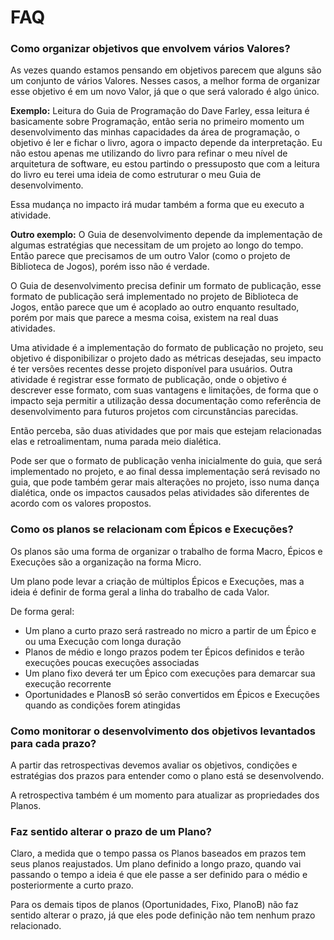 # FAQ

### Como organizar objetivos que envolvem vários Valores?

As vezes quando estamos pensando em objetivos parecem que alguns são um conjunto de vários Valores. Nesses casos, a melhor forma de organizar esse objetivo é em um novo Valor, já que o que será valorado é algo único.

**Exemplo:** Leitura do Guia de Programação do Dave Farley, essa leitura é basicamente sobre Programação, então seria no primeiro momento um desenvolvimento das minhas capacidades da área de programação, o objetivo é ler e fichar o livro, agora o impacto depende da interpretação. Eu não estou apenas me utilizando do livro para refinar o meu nível de arquitetura de software, eu estou partindo o pressuposto que com a leitura do livro eu terei uma ideia de como estruturar o meu Guia de desenvolvimento. 

Essa mudança no impacto irá mudar também a forma que eu executo a atividade.

**Outro exemplo:** O Guia de desenvolvimento depende da implementação de algumas estratégias que necessitam de um projeto ao longo do tempo. Então parece que precisamos de um outro Valor (como o projeto de Biblioteca de Jogos), porém isso não é verdade.

O Guia de desenvolvimento precisa definir um formato de publicação, esse formato de publicação será implementado no projeto de Biblioteca de Jogos, então parece que um é acoplado ao outro enquanto resultado, porém por mais que parece a mesma coisa, existem na real duas atividades.

Uma atividade é a implementação do formato de publicação no projeto, seu objetivo é disponibilizar o projeto dado as métricas desejadas, seu impacto é ter versões recentes desse projeto disponível para usuários. Outra atividade é registrar esse formato de publicação, onde o objetivo é descrever esse formato, com suas vantagens e limitações, de forma que o impacto seja permitir a utilização dessa documentação como referência de desenvolvimento para futuros projetos com circunstâncias parecidas.

Então perceba, são duas atividades que por mais que estejam relacionadas elas e retroalimentam, numa parada meio dialética.

Pode ser que o formato de publicação venha inicialmente do guia, que será implementado no projeto, e ao final dessa implementação será revisado no guia, que pode também gerar mais alterações no projeto, isso numa dança dialética, onde os impactos causados pelas atividades são diferentes de acordo com os valores propostos.

### Como os planos se relacionam com Épicos e Execuções?

Os planos são uma forma de organizar o trabalho de forma Macro, Épicos e Execuções são a organização na forma Micro.

Um plano pode levar a criação de múltiplos Épicos e Execuções, mas a ideia é definir de forma geral a linha do trabalho de cada Valor.

De forma geral:

- Um plano a curto prazo será rastreado no micro a partir de um Épico e ou uma Execução com longa duração    
- Planos de médio e longo prazos podem ter Épicos definidos e terão execuções poucas execuções associadas
- Um plano fixo deverá ter um Épico com execuções para demarcar sua execução recorrente    
- Oportunidades e PlanosB só serão convertidos em Épicos e Execuções quando as condições forem atingidas
    
### Como monitorar o desenvolvimento dos objetivos levantados para cada prazo?

A partir das retrospectivas devemos avaliar os objetivos, condições e estratégias dos prazos para entender como o plano está se desenvolvendo.

A retrospectiva também é um momento para atualizar as propriedades dos Planos.

### Faz sentido alterar o prazo de um Plano?

Claro, a medida que o tempo passa os Planos baseados em prazos tem seus planos reajustados. Um plano definido a longo prazo, quando vai passando o tempo a ideia é que ele passe a ser definido para o médio e posteriormente a curto prazo.

Para os demais tipos de planos (Oportunidades, Fixo, PlanoB) não faz sentido alterar o prazo, já que eles pode definição não tem nenhum prazo relacionado.